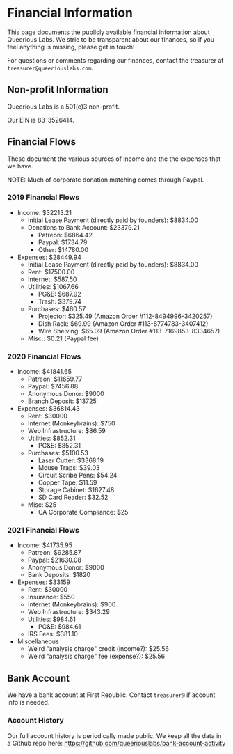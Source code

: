 <!-- TITLE: Financial Information -->

# Financial Information
This page documents the publicly available financial information about Queerious Labs. We strie to be transparent about our finances, so if you feel anything is missing, please get in touch!

For questions or comments regarding our finances, contact the treasurer at `treasurer@queeriouslabs.com`.

## Non-profit Information
Queerious Labs is a 501(c)3 non-profit.

Our EIN is 83-3526414.

## Financial Flows

These document the various sources of income and the the expenses that we have.

NOTE: Much of corporate donation matching comes through Paypal.

### 2019 Financial Flows

* Income: $32213.21
  * Initial Lease Payment (directly paid by founders): $8834.00
  * Donations to Bank Account: $23379.21
    * Patreon: $6864.42
    * Paypal: $1734.79
    * Other: $14780.00
* Expenses: $28449.94
  * Initial Lease Payment (directly paid by founders): $8834.00
  * Rent: $17500.00
  * Internet: $587.50
  * Utilities: $1067.66
    * PG&E: $687.92
    * Trash: $379.74
  * Purchases: $460.57
    * Projector: $325.49 (Amazon Order #112-8494996-3420257)
    * Dish Rack: $69.99 (Amazon Order #113-8774783-3407412)
    * Wire Shelving: $65.09 (Amazon Order #113-7169853-8334657)
  * Misc.: $0.21 (Paypal fee)

### 2020 Financial Flows

* Income: $41841.65
  * Patreon: $11659.77
  * Paypal: $7456.88
  * Anonymous Donor: $9000
  * Branch Deposit: $13725
* Expenses: $36814.43
  * Rent: $30000
  * Internet (Monkeybrains): $750
  * Web Infrastructure: $86.59
  * Utilities: $852.31
    * PG&E: $852.31
  * Purchases: $5100.53
    * Laser Cutter: $3368.19
    * Mouse Traps: $39.03
    * Circuit Scribe Pens: $54.24
    * Copper Tape: $11.59
    * Storage Cabinet: $1627.48
    * SD Card Reader: $32.52
  * Misc: $25
    * CA Corporate Compliance: $25

### 2021 Financial Flows

* Income: $41735.95
  * Patreon: $9285.87
  * Paypal: $21630.08
  * Anonymous Donor: $9000
  * Bank Deposits: $1820
* Expenses: $33159
  * Rent: $30000
  * Insurance: $550
  * Internet (Monkeybrains): $900 
  * Web Infrastructure: $343.29
  * Utilities: $984.61
    * PG&E: $984.61
  * IRS Fees: $381.10
* Miscellaneous
  * Weird "analysis charge" credit (income?): $25.56
  * Weird "analysis charge" fee (expense?): $25.56

## Bank Account
We have a bank account at First Republic. Contact `treasurer@` if account info is needed.

### Account History

Our full account history is periodically made public. We keep all the data in a Github repo here: https://github.com/queeriouslabs/bank-account-activity